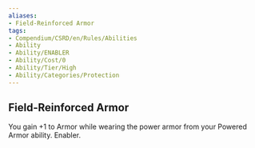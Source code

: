 ```yaml
---
aliases:
- Field-Reinforced Armor
tags:
- Compendium/CSRD/en/Rules/Abilities
- Ability
- Ability/ENABLER
- Ability/Cost/0
- Ability/Tier/High
- Ability/Categories/Protection
---
```


  
## Field-Reinforced Armor  
You gain +1 to Armor while wearing the power armor from your Powered Armor ability. Enabler.